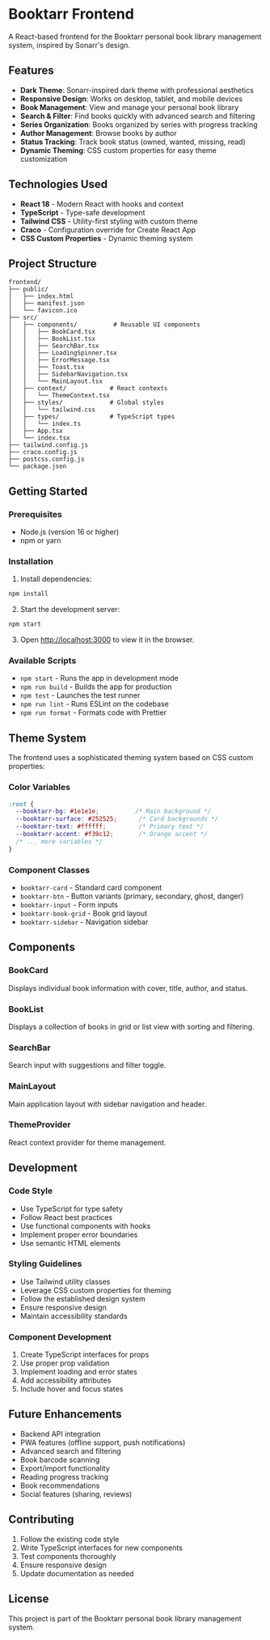 # Booktarr Frontend

A React-based frontend for the Booktarr personal book library management system, inspired by Sonarr's design.

## Features

- **Dark Theme**: Sonarr-inspired dark theme with professional aesthetics
- **Responsive Design**: Works on desktop, tablet, and mobile devices
- **Book Management**: View and manage your personal book library
- **Search & Filter**: Find books quickly with advanced search and filtering
- **Series Organization**: Books organized by series with progress tracking
- **Author Management**: Browse books by author
- **Status Tracking**: Track book status (owned, wanted, missing, read)
- **Dynamic Theming**: CSS custom properties for easy theme customization

## Technologies Used

- **React 18** - Modern React with hooks and context
- **TypeScript** - Type-safe development
- **Tailwind CSS** - Utility-first styling with custom theme
- **Craco** - Configuration override for Create React App
- **CSS Custom Properties** - Dynamic theming system

## Project Structure

```
frontend/
├── public/
│   ├── index.html
│   ├── manifest.json
│   └── favicon.ico
├── src/
│   ├── components/          # Reusable UI components
│   │   ├── BookCard.tsx
│   │   ├── BookList.tsx
│   │   ├── SearchBar.tsx
│   │   ├── LoadingSpinner.tsx
│   │   ├── ErrorMessage.tsx
│   │   ├── Toast.tsx
│   │   ├── SidebarNavigation.tsx
│   │   └── MainLayout.tsx
│   ├── context/            # React contexts
│   │   └── ThemeContext.tsx
│   ├── styles/             # Global styles
│   │   └── tailwind.css
│   ├── types/              # TypeScript types
│   │   └── index.ts
│   ├── App.tsx
│   └── index.tsx
├── tailwind.config.js
├── craco.config.js
├── postcss.config.js
└── package.json
```

## Getting Started

### Prerequisites

- Node.js (version 16 or higher)
- npm or yarn

### Installation

1. Install dependencies:
```bash
npm install
```

2. Start the development server:
```bash
npm start
```

3. Open [http://localhost:3000](http://localhost:3000) to view it in the browser.

### Available Scripts

- `npm start` - Runs the app in development mode
- `npm run build` - Builds the app for production
- `npm test` - Launches the test runner
- `npm run lint` - Runs ESLint on the codebase
- `npm run format` - Formats code with Prettier

## Theme System

The frontend uses a sophisticated theming system based on CSS custom properties:

### Color Variables

```css
:root {
  --booktarr-bg: #1e1e1e;          /* Main background */
  --booktarr-surface: #252525;      /* Card backgrounds */
  --booktarr-text: #ffffff;         /* Primary text */
  --booktarr-accent: #f39c12;       /* Orange accent */
  /* ... more variables */
}
```

### Component Classes

- `booktarr-card` - Standard card component
- `booktarr-btn` - Button variants (primary, secondary, ghost, danger)
- `booktarr-input` - Form inputs
- `booktarr-book-grid` - Book grid layout
- `booktarr-sidebar` - Navigation sidebar

## Components

### BookCard
Displays individual book information with cover, title, author, and status.

### BookList
Displays a collection of books in grid or list view with sorting and filtering.

### SearchBar
Search input with suggestions and filter toggle.

### MainLayout
Main application layout with sidebar navigation and header.

### ThemeProvider
React context provider for theme management.

## Development

### Code Style

- Use TypeScript for type safety
- Follow React best practices
- Use functional components with hooks
- Implement proper error boundaries
- Use semantic HTML elements

### Styling Guidelines

- Use Tailwind utility classes
- Leverage CSS custom properties for theming
- Follow the established design system
- Ensure responsive design
- Maintain accessibility standards

### Component Development

1. Create TypeScript interfaces for props
2. Use proper prop validation
3. Implement loading and error states
4. Add accessibility attributes
5. Include hover and focus states

## Future Enhancements

- Backend API integration
- PWA features (offline support, push notifications)
- Advanced search and filtering
- Book barcode scanning
- Export/import functionality
- Reading progress tracking
- Book recommendations
- Social features (sharing, reviews)

## Contributing

1. Follow the existing code style
2. Write TypeScript interfaces for new components
3. Test components thoroughly
4. Ensure responsive design
5. Update documentation as needed

## License

This project is part of the Booktarr personal book library management system.